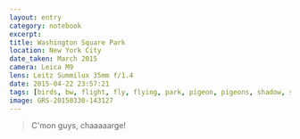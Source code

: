 ```yaml
--- 
layout: entry
category: notebook
excerpt:
title: Washington Square Park
location: New York City
date_taken: March 2015
camera: Leica M9
lens: Leitz Summilux 35mm f/1.4
date: 2015-04-22 23:57:21
tags: [birds, bw, flight, fly, flying, park, pigeon, pigeons, shadow, statue, wing, wings]
image: GRS-20150330-143127
---
```

> C'mon guys, chaaaaarge!